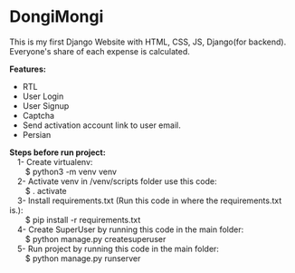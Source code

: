 # DongiMongi

This is my first Django Website with HTML, CSS, JS, Django(for backend).
Everyone's share of each expense is calculated.


<b>Features:</b>
- RTL
- User Login
- User Signup
- Captcha
- Send activation account link to user email.
- Persian


<b>Steps before run project:</b></br>
&emsp;1- Create virtualenv:</br>
    &emsp;&emsp;$ python3 -m venv venv</br>
&emsp;2- Activate venv in /venv/scripts folder use this code:</br>
    &emsp;&emsp;$ . activate</br>
&emsp;3- Install requirements.txt (Run this code in where the requirements.txt is.):</br>
    &emsp;&emsp;$ pip install -r requirements.txt</br>
&emsp;4- Create SuperUser by running this code in the main folder:</br>
    &emsp;&emsp;$ python manage.py createsuperuser</br>
&emsp;5- Run project by running this code in the main folder:</br>
    &emsp;&emsp;$ python manage.py runserver</br>


